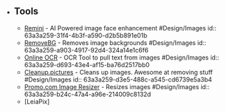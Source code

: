 - ## Tools
	- [Remini](https://app.remini.ai) - AI Powered image face enhancement #Design/Images
	  id:: 63a3a259-31f4-4b3f-a590-d2b5b891e01b
	- [RemoveBG](https://www.remove.bg/) - Removes image backgrounds #Design/Images
	  id:: 63a3a259-a903-4917-92d4-324a14e1c6f6
	- [Online OCR](https://www.onlineocr.net/) - OCR Tool to pull text from images #Design/Images
	  id:: 63a3a259-d693-43e4-af15-ba76d2517bb0
	- [Cleanup.pictures](https://cleanup.pictures/) - Cleans up  images. Awesome at removing stuff #Design/Images
	  id:: 63a3a259-d3e5-488c-a545-cd6739e5a3b4
	- [Promo.com Image Resizer](https://promo.com/tools/image-resizer/) - Resizes images #Design/Images
	  id:: 63a3a259-b24c-47a4-a96e-214009c8132d
	- [LeiaPix]